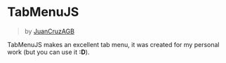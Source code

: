 # TabMenuJS
> by [JuanCruzAGB](https://github.com/JuanCruzAGB)

TabMenuJS makes an excellent tab menu, it was created for my personal work (but you can use it **:D**).